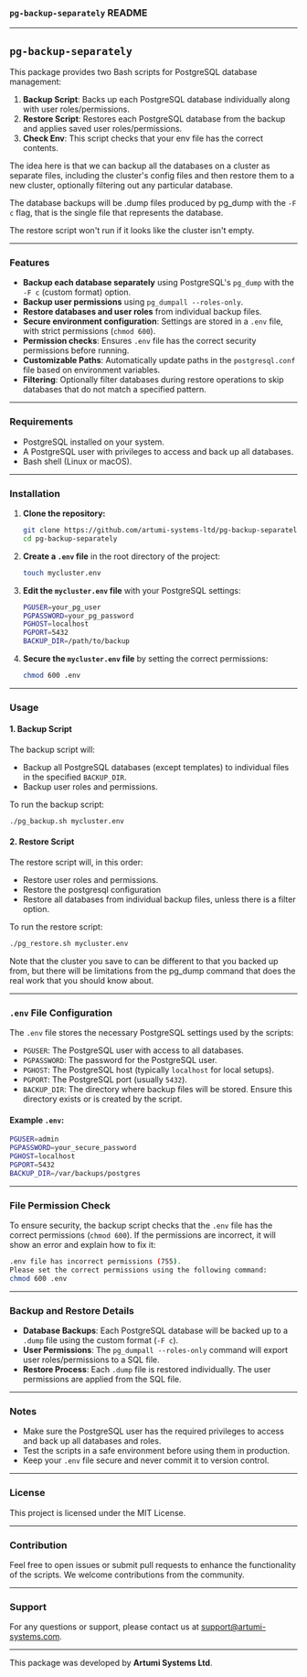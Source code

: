 ### `pg-backup-separately` README

---

## `pg-backup-separately`

This package provides two Bash scripts for PostgreSQL database management:

1. **Backup Script**: Backs up each PostgreSQL database individually along with user roles/permissions.
2. **Restore Script**: Restores each PostgreSQL database from the backup and applies saved user roles/permissions.
3. **Check Env**: This script checks that your env file has the correct contents.

The idea here is that we can backup all the databases on a cluster as
separate files, including the cluster's config files and then restore
them to a new cluster, optionally filtering out any particular
database.

The database backups will be .dump files produced by pg_dump with the
`-F c` flag, that is the single file that represents the database.

The restore script won't run if it looks like the cluster isn't empty.


---

### Features

- **Backup each database separately** using PostgreSQL's `pg_dump` with the `-F c` (custom format) option.
- **Backup user permissions** using `pg_dumpall --roles-only`.
- **Restore databases and user roles** from individual backup files.
- **Secure environment configuration**: Settings are stored in a `.env` file, with strict permissions (`chmod 600`).
- **Permission checks**: Ensures `.env` file has the correct security permissions before running.
- **Customizable Paths**: Automatically update paths in the `postgresql.conf` file based on environment variables.
- **Filtering**: Optionally filter databases during restore operations to skip databases that do not match a specified pattern.

---

### Requirements

- PostgreSQL installed on your system.
- A PostgreSQL user with privileges to access and back up all databases.
- Bash shell (Linux or macOS).

---

### Installation

1. **Clone the repository:**

   ```bash
   git clone https://github.com/artumi-systems-ltd/pg-backup-separately.git
   cd pg-backup-separately
   ```

2. **Create a `.env` file** in the root directory of the project:

   ```bash
   touch mycluster.env
   ```

3. **Edit the `mycluster.env` file** with your PostgreSQL settings:

   ```bash
   PGUSER=your_pg_user
   PGPASSWORD=your_pg_password
   PGHOST=localhost
   PGPORT=5432
   BACKUP_DIR=/path/to/backup
   ```

4. **Secure the `mycluster.env` file** by setting the correct permissions:

   ```bash
   chmod 600 .env
   ```

---

### Usage

#### 1. **Backup Script**

The backup script will:
- Backup all PostgreSQL databases (except templates) to individual files in the specified `BACKUP_DIR`.
- Backup user roles and permissions.

To run the backup script:

```bash
./pg_backup.sh mycluster.env
```

#### 2. **Restore Script**

The restore script will, in this order:
- Restore user roles and permissions.
- Restore the postgresql configuration
- Restore all databases from individual backup files, unless there is
  a filter option.

To run the restore script:

```bash
./pg_restore.sh mycluster.env
```

Note that the cluster you save to can be different to that you backed
up from, but there will be limitations from the pg_dump command that
does the real work that you should know about.


---

### `.env` File Configuration

The `.env` file stores the necessary PostgreSQL settings used by the scripts:

- `PGUSER`: The PostgreSQL user with access to all databases.
- `PGPASSWORD`: The password for the PostgreSQL user.
- `PGHOST`: The PostgreSQL host (typically `localhost` for local setups).
- `PGPORT`: The PostgreSQL port (usually `5432`).
- `BACKUP_DIR`: The directory where backup files will be stored. Ensure this directory exists or is created by the script.

#### Example `.env`:

```bash
PGUSER=admin
PGPASSWORD=your_secure_password
PGHOST=localhost
PGPORT=5432
BACKUP_DIR=/var/backups/postgres
```

---

### File Permission Check

To ensure security, the backup script checks that the `.env` file has the correct permissions (`chmod 600`). If the permissions are incorrect, it will show an error and explain how to fix it:

```bash
.env file has incorrect permissions (755).
Please set the correct permissions using the following command:
chmod 600 .env
```

---

### Backup and Restore Details

- **Database Backups**: Each PostgreSQL database will be backed up to a `.dump` file using the custom format (`-F c`).
- **User Permissions**: The `pg_dumpall --roles-only` command will export user roles/permissions to a SQL file.
- **Restore Process**: Each `.dump` file is restored individually. The user permissions are applied from the SQL file.

---

### Notes

- Make sure the PostgreSQL user has the required privileges to access and back up all databases and roles.
- Test the scripts in a safe environment before using them in production.
- Keep your `.env` file secure and never commit it to version control.

---

### License

This project is licensed under the MIT License.

---

### Contribution

Feel free to open issues or submit pull requests to enhance the functionality of the scripts. We welcome contributions from the community.

---

### Support

For any questions or support, please contact us at [support@artumi-systems.com](mailto:support@artumi-systems.com).

---

This package was developed by **Artumi Systems Ltd**.
